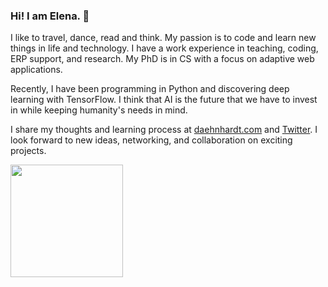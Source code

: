 ### Hi! I am Elena. 👋

I like to travel, dance, read and think. My passion is to code and learn new things in life and technology. I have a work experience in teaching, coding, ERP support, and research. My PhD is in CS with a focus on adaptive web applications.

Recently, I have been programming in Python and discovering deep learning with TensorFlow. I think that AI is the future that we have to invest in while keeping humanity's needs in mind.

I share my thoughts and learning process at [daehnhardt.com](daehnhardt.com) and [Twitter](https://twitter.com/ElenaDaehnhardt). I look forward to new ideas, networking, and collaboration on exciting projects. 

<img height="180em" src="https://github-readme-stats.vercel.app/api?username=Edaehn&show_icons=true&hide_border=true&&count_private=true&include_all_commits=true" />

<!--
- 🔭 I’m currently working on ...
- 🌱 I’m currently learning ...
- 👯 I’m looking to collaborate on ...
- 🤔 I’m looking for help with ...
- 💬 Ask me about ...
- 📫 How to reach me: ...
- 😄 Pronouns: ...
- ⚡ Fun fact: ...
-->
